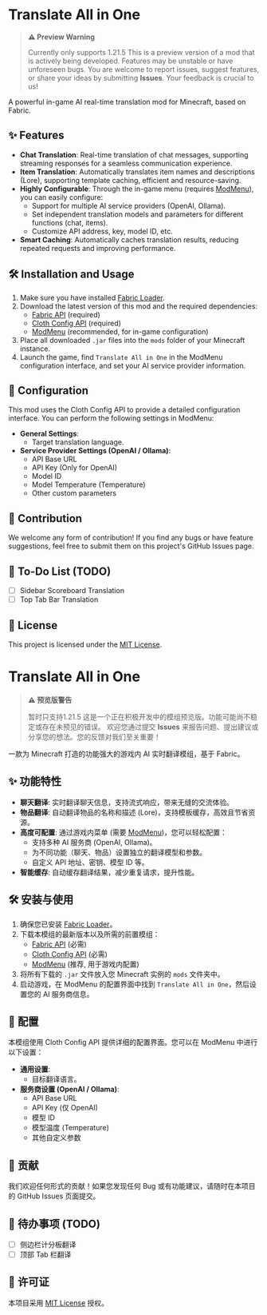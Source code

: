 # Translate All in One

> **⚠️ Preview Warning**
>
> Currently only supports 1.21.5
> This is a preview version of a mod that is actively being developed. Features may be unstable or have unforeseen bugs.
> You are welcome to report issues, suggest features, or share your ideas by submitting **Issues**. Your feedback is crucial to us!

A powerful in-game AI real-time translation mod for Minecraft, based on Fabric.

## ✨ Features

- **Chat Translation**: Real-time translation of chat messages, supporting streaming responses for a seamless communication experience.
- **Item Translation**: Automatically translates item names and descriptions (Lore), supporting template caching, efficient and resource-saving.
- **Highly Configurable**: Through the in-game menu (requires [ModMenu](https://www.curseforge.com/minecraft/mc-mods/modmenu)), you can easily configure:
    - Support for multiple AI service providers (OpenAI, Ollama).
    - Set independent translation models and parameters for different functions (chat, items).
    - Customize API address, key, model ID, etc.
- **Smart Caching**: Automatically caches translation results, reducing repeated requests and improving performance.

## 🛠️ Installation and Usage

1. Make sure you have installed [Fabric Loader](https://fabricmc.net/).
2. Download the latest version of this mod and the required dependencies:
    - [Fabric API](https://www.curseforge.com/minecraft/mc-mods/fabric-api) (required)
    - [Cloth Config API](https://www.curseforge.com/minecraft/mc-mods/cloth-config) (required)
    - [ModMenu](https://www.curseforge.com/minecraft/mc-mods/modmenu) (recommended, for in-game configuration)
3. Place all downloaded `.jar` files into the `mods` folder of your Minecraft instance.
4. Launch the game, find `Translate All in One` in the ModMenu configuration interface, and set your AI service provider information.

## 🔧 Configuration

This mod uses the Cloth Config API to provide a detailed configuration interface. You can perform the following settings in ModMenu:

- **General Settings**:
  - Target translation language.
- **Service Provider Settings (OpenAI / Ollama)**:
  - API Base URL
  - API Key (Only for OpenAI)
  - Model ID
  - Model Temperature (Temperature)
  - Other custom parameters

## 🤝 Contribution

We welcome any form of contribution! If you find any bugs or have feature suggestions, feel free to submit them on this project's GitHub Issues page.

## 📝 To-Do List (TODO)

- [ ] Sidebar Scoreboard Translation
- [ ] Top Tab Bar Translation

## 📜 License

This project is licensed under the [MIT License](./LICENSE).

# Translate All in One

> **⚠️ 预览版警告**
>
> 暂时只支持1.21.5
> 这是一个正在积极开发中的模组预览版。功能可能尚不稳定或存在未预见的错误。
> 欢迎您通过提交 **Issues** 来报告问题、提出建议或分享您的想法。您的反馈对我们至关重要！

一款为 Minecraft 打造的功能强大的游戏内 AI 实时翻译模组，基于 Fabric。

## ✨ 功能特性

- **聊天翻译**: 实时翻译聊天信息，支持流式响应，带来无缝的交流体验。
- **物品翻译**: 自动翻译物品的名称和描述 (Lore)，支持模板缓存，高效且节省资源。
- **高度可配置**: 通过游戏内菜单 (需要 [ModMenu](https://www.curseforge.com/minecraft/mc-mods/modmenu))，您可以轻松配置：
    - 支持多种 AI 服务商 (OpenAI, Ollama)。
    - 为不同功能（聊天、物品）设置独立的翻译模型和参数。
    - 自定义 API 地址、密钥、模型 ID 等。
- **智能缓存**: 自动缓存翻译结果，减少重复请求，提升性能。

## 🛠️ 安装与使用

1.  确保您已安装 [Fabric Loader](https://fabricmc.net/)。
2.  下载本模组的最新版本以及所需的前置模组：
    - [Fabric API](https://www.curseforge.com/minecraft/mc-mods/fabric-api) (必需)
    - [Cloth Config API](https://www.curseforge.com/minecraft/mc-mods/cloth-config) (必需)
    - [ModMenu](https://www.curseforge.com/minecraft/mc-mods/modmenu) (推荐, 用于游戏内配置)
3.  将所有下载的 `.jar` 文件放入您 Minecraft 实例的 `mods` 文件夹中。
4.  启动游戏，在 ModMenu 的配置界面中找到 `Translate All in One`，然后设置您的 AI 服务商信息。

## 🔧 配置

本模组使用 Cloth Config API 提供详细的配置界面。您可以在 ModMenu 中进行以下设置：

- **通用设置**:
  - 目标翻译语言。
- **服务商设置 (OpenAI / Ollama)**:
  - API Base URL
  - API Key (仅 OpenAI)
  - 模型 ID
  - 模型温度 (Temperature)
  - 其他自定义参数

## 🤝 贡献

我们欢迎任何形式的贡献！如果您发现任何 Bug 或有功能建议，请随时在本项目的 GitHub Issues 页面提交。

## 📝 待办事项 (TODO)

- [ ] 侧边栏计分板翻译
- [ ] 顶部 Tab 栏翻译

## 📜 许可证

本项目采用 [MIT License](./LICENSE) 授权。
